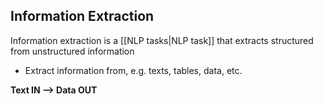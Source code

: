 ## Information Extraction
Information extraction is a [[NLP tasks|NLP task]] that extracts structured from unstructured information
- Extract information from, e.g. texts, tables, data, etc.

**Text IN --> Data OUT**